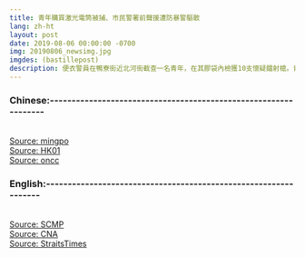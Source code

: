 ```yaml
---
title: 青年購買激光電筒被捕、市民警署前聲援遭防暴警驅散
lang: zh-ht
layout: post
date: 2019-08-06 00:00:00 -0700
img: 20190806_newsimg.jpg
imgdes: (bastillepost)
description: 便衣警員在鴨寮街近北河街截查一名青年，在其膠袋內檢獲10支懷疑鐳射槍。青年為浸大學生會長方仲賢，被截查時報稱購買激光電筒作觀星之用，警員不接受解釋並以藏有攻擊性武器拘捕青年。數百人包圍深水埗警署聲援青年。大專學界12間院校學生會發表聯合聲明，強烈譴責警方捏造罪名，濫捕無辜，要求警方立即釋放方仲賢，並呼籲市民到深水埗現場聲援被捕學生。至深夜深水埗警署外聚集的市民增多，警方佈防對峙嘗試以催淚彈驅散民眾不果，及後大批防暴警察進行清場。
---
```


### Chinese:----------------------------------------------------------------
<br>[Source: mingpo](https://news.mingpao.com/ins/%E6%B8%AF%E8%81%9E/article/20190806/s00001/1565097170265/%E3%80%90%E9%80%83%E7%8A%AF%E6%A2%9D%E4%BE%8B-%E5%A4%9A%E5%9C%96%E3%80%91%E6%B5%B8%E5%A4%A7%E5%AD%B8%E7%94%9F%E6%9C%83%E9%95%B7%E6%B7%B1%E6%B0%B4%E5%9F%97%E8%B3%BC%E6%BF%80%E5%85%89%E9%9B%BB%E7%AD%92%E8%A2%AB%E8%90%BD%E6%A1%88-%E8%AD%A6%E6%94%BE%E5%82%AC%E6%B7%9A%E5%BD%88%E9%A9%85%E6%95%A3%E5%9C%8D%E8%AD%A6%E7%BD%B2%E5%B8%82%E6%B0%91)
<br>[Source: HK01](https://www.hk01.com/%E7%AA%81%E7%99%BC/360828/%E5%AD%B8%E7%94%9F%E8%A2%AB%E6%8D%95-%E8%AD%A6%E6%B7%B1%E6%B0%B4%E5%9F%97%E8%AD%A6%E7%BD%B2%E5%A4%96%E9%A9%85%E6%95%A3%E8%A1%8C%E5%8B%95-%E6%B2%99%E7%94%B0%E5%8D%80%E8%AD%B0%E5%93%A1%E9%BB%83%E5%AD%B8%E7%A6%AE%E8%A2%AB%E6%8D%95)
<br>[Source: oncc](https://hk.on.cc/hk/bkn/cnt/news/20190807/bkn-20190807000159810-0807_00822_001.html)

### English:----------------------------------------------------------------
<br>[Source: SCMP](https://www.scmp.com/news/hong-kong/law-and-crime/article/3021716/tear-gas-fired-sham-shui-po-hong-kong-after-students)
<br>[Source: CNA](https://www.channelnewsasia.com/news/asia/hong-kong-protests-sham-shui-po-police-station-baptist-uni-11786842)
<br>[Source: StraitsTimes](https://www.straitstimes.com/asia/east-asia/tear-gas-fired-at-sham-shui-po-police-station-in-hong-kong-after-mob-vandalises)